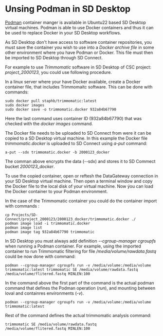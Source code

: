 # Unsing Podman in SD Desktop

[Podman](https://podman.io/) container manger is available in Ubuntu22 based SD Desktop virtual machines.
Podman is able to use Docker containers and thus it can be used to replace Docker in your SD Desktop workflows.

As SD Desktop don't have access to software container repositories, 
you must save the container you wish to use into a _Docker archive file_ in some other environment where you have Podman or Docker.
This file must then be imported to SD Desktop through SD Connect.

For example to use _Trimmomatic_ software in SD Desktop of CSC project: _project_2000123_, you could use following procedure.

In a linux server where your have Docker available, create a Docker container file, that includes Trimmomaitc software.
This can be done with commands:
```text
sudo docker pull staphb/trimmomatic:latest
sudo docker images
sudo docker save -o trimmomatic.docker 932a84b67790
```
Here the last command uses container ID (932a84b67790) that was checked with the _docker images_ command.

The Docker file needs to be uploaded to SD Connect from were it can be copied to a SD Desktop virtual machine.
In this example the Docker file _trimmomatic.docker_ is uploaded to SD Connect using _a-put_ command:
```text
a-put --sdx trimmomatic.docker -b 2000123_docker  
```
The comman above encrypts the data (--sdx) and stores it to SD Commect bucket _2000123_docker_.

To use the copied container, open or reftesh the DataGateway connection in your SD Desktop virtual machine. Then open a terminal window and copy the Docker file to the local disk of your virtual machine. Now ýou can load the Docker container to your Podman environment. 

In the case of the Trimmomatic container you could do the container import with commands :

```text
cp Projects/SD-Connect/project_2000123/2000123_docker/trimmomatic.docker ./
podman image load -i trimmomatic.docker
podman image list 
podman image tag 932a84b67790 trimmomatic
```

In SD Desktop you must always add definition _--cgroup-manager cgroupfs_ when running a Podman container.
For example, using the imported container to run Trimmomatic filtering for file _/media/volume/rawdata.fastq_ could be now done
with command: 
 
```text
podman --cgroup-manager cgroupfs run -v /media/volume:/media/volume trimmomatic:latest trimmomatic SE /media/volume/rawdata.fastq  /media/volume/flitered.fastq MINLEN:100
```
In the command above the first part of the command is the actual podman command that defines the Podman operation (_run_), and mounting between loval and containres environments (_-v_).
```text
podman --cgroup-manager cgroupfs run -v /media/volume:/media/volume trimmomatic:latest
```
Rest of the command defines the actual trimmomatic analysis command:
```text
trimmomatic SE /media/volume/rawdata.fastq  /media/volume/flitered.fastq MINLEN:100
```
